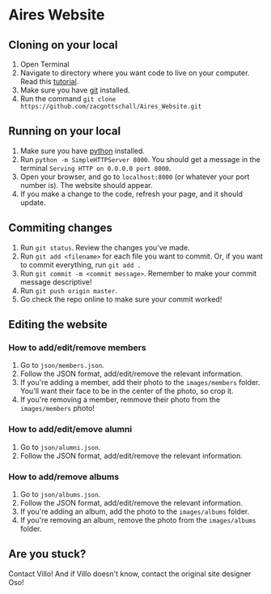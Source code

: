 # Aires Website

## Cloning on your local
1. Open Terminal
2. Navigate to directory where you want code to live on your computer. Read this [tutorial](https://www.macworld.com/article/2042378/master-the-command-line-navigating-files-and-folders.html).
3. Make sure you have [git](https://git-scm.com/book/en/v2/Getting-Started-Installing-Git) installed.
4. Run the command `git clone https://github.com/zacgottschall/Aires_Website.git` 

## Running on your local
1. Make sure you have [python](https://realpython.com/installing-python/) installed.
2. Run `python -m SimpleHTTPServer 8000`. You should get a message in the terminal `Serving HTTP on 0.0.0.0 port 8000`.
3. Open your browser, and go to `localhost:8000` (or whatever your port number is). The website should appear.
4. If you make a change to the code, refresh your page, and it should update.

## Commiting changes
1. Run `git status`. Review the changes you've made.
2. Run `git add <filename>` for each file you want to commit. Or, if you want to commit everything, run `git add .`
3. Run `git commit -m <commit message>`. Remember to make your commit message descriptive!
4. Run `git push origin master`. 
5. Go check the repo online to make sure your commit worked!

## Editing the website
### How to add/edit/remove members
1. Go to `json/members.json`.
2. Follow the JSON format, add/edit/remove the relevant information.
3. If you're adding a member, add their photo to the `images/members` folder. You'll want their face to be in the center of the photo, so crop it.
4. If you're removing a member, remmove their photo from the `images/members` photo!

### How to add/edit/emove alumni
1. Go to `json/alumni.json`.
2. Follow the JSON format, add/edit/remove the relevant information.

### How to add/remove albums
1. Go to `json/albums.json`.
2. Follow the JSON format, add/edit/remove the relevant information.
3. If you're adding an album, add the photo to the `images/albums` folder.
4. If you're removing an album, remove the photo from the `images/albums` folder.

## Are you stuck?
Contact Villo! And if Villo doesn't know, contact the original site designer Oso!
